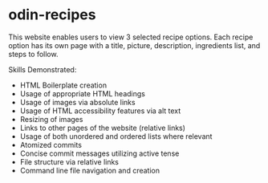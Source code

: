 # odin-recipes
This website enables users to view 3 selected recipe options.
Each recipe option has its own page with a title, picture, description, ingredients list, and steps to follow.

Skills Demonstrated:
- HTML Boilerplate creation
- Usage of appropriate HTML headings
- Usage of images via absolute links
- Usage of HTML accessibility features via alt text
- Resizing of images
- Links to other pages of the website (relative links)
- Usage of both unordered and ordered lists where relevant
- Atomized commits
- Concise commit messages utilizing active tense
- File structure via relative links
- Command line file navigation and creation